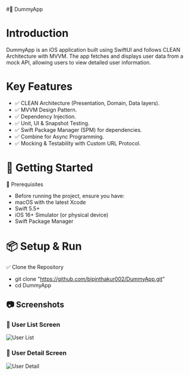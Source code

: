 
#📱 DummyApp

# Introduction

DummyApp is an iOS application built using SwiftUI and follows CLEAN Architecture with MVVM. The app fetches and displays user data from a mock API, allowing users to view detailed user information.

# Key Features

- ✅ CLEAN Architecture (Presentation, Domain, Data layers).
- ✅ MVVM Design Pattern.
- ✅ Dependency Injection.
- ✅ Unit, UI & Snapshot Testing.
- ✅ Swift Package Manager (SPM) for dependencies.
- ✅ Combine for Async Programming.
- ✅ Mocking & Testability with Custom URL Protocol.


# 🚀 Getting Started
📌 Prerequisites
- Before running the project, ensure you have:
- macOS with the latest Xcode
- Swift 5.5+
- iOS 16+ Simulator (or physical device)
- Swift Package Manager


# 📦 Setup & Run
✅ Clone the Repository

- git clone "https://github.com/bipinthakur002/DummyApp.git"
- cd DummyApp

## 📷 Screenshots

### 📌 User List Screen
![User List](Screenshots/user_list.png)

### 📌 User Detail Screen
![User Detail](Screenshots/user_detail.png)
